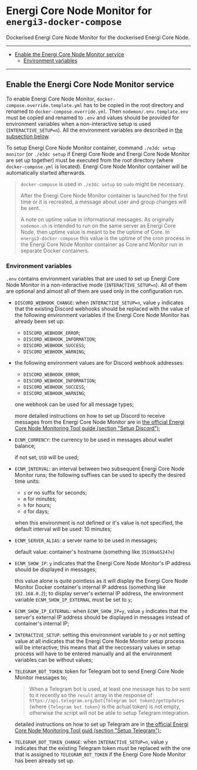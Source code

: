 # Energi Core Node Monitor for `energi3-docker-compose`

Dockerised Energi Core Node Monitor for the dockerised Energi Core Node.

---

- [Enable the Energi Core Node Monitor service](#enable-the-energi-core-node-monitor-service)
  - [Environment variables](#environment-variables)

---

## Enable the Energi Core Node Monitor service

To enable Energi Core Node Monitor, `docker-compose.override.template.yml` has
to be copied in the root directory and renamed to `docker-compose.override.yml`.
Then `nodemon/.env.template.env` must be copied and renamed to `.env` and values
should be provided for environment variables when a non-interactive setup is
used (`INTERACTIVE_SETUP=n`). All the environment variables are described in
[the subsection below](#environment-variables).

To setup Energi Core Node Monitor container, command `./e3dc setup monitor` (or
`./e3dc setup` if Energi Core Node and Energi Core Node Monitor are set up
together) must be executed from the root directory (where `docker-compose.yml`
is located). Energi Core Node Monitor container will be automatically started
afterwards.

> `docker-compose` is used in `./e3dc setup` so `sudo` might be necessary.
>
> After the Energi Core Node Monitor container is launched for the first time or
> it is recreated, a message about user and group changes will be sent.
>
> A note on uptime value in informational messages. As originally `nodemon.sh`
> is intended to run on the same server as Energi Core Node, then uptime value
> is meant to be the uptime of Core. In `energi3-docker-compose` this value is
> the uptime of the cron process in the Energi Core Node Monitor container as
> Core and Monitor run in separate Docker containers.

### Environment variables

`.env` contains environment variables that are used to set up Energi Core Node
Monitor in a non-interactive mode (`INTERACTIVE_SETUP=n`). All of them are
optional and almost all of them are used only in the configuration run.

- `DISCORD_WEBHOOK_CHANGE`: when `INTERACTIVE_SETUP=n`, value `y`  indicates
  that the existing Discord webhooks should be replaced with the value of the
  following environment variables if the Energi Core Node Monitor has already
  been set up:

  - `DISCORD_WEBHOOK_ERROR`;
  - `DISCORD_WEBHOOK_INFORMATION`;
  - `DISCORD_WEBHOOK_SUCCESS`;
  - `DISCORD_WEBHOOK_WARNING`;

- the following environment values are for Discord webhook addresses:

  - `DISCORD_WEBHOOK_ERROR`;
  - `DISCORD_WEBHOOK_INFORMATION`;
  - `DISCORD_WEBHOOK_SUCCESS`;
  - `DISCORD_WEBHOOK_WARNING`;

  one webhook can be used for all message types;

  more detailed instructions on how to set up Discord to receive messages from
  the Energi Core Node Monitor are in
  [the official Energi Core Node Monitoring Tool guide (section "Setup Discord")](https://docs.energi.software/en/advanced/nodemon#discord);
- `ECNM_CURRENCY`: the currency to be used in messages about wallet balance;

  if not set, `USD` will be used;
- `ECNM_INTERVAL`: an interval between two subsequent Energi Core Node Monitor
  runs; the following suffixes can be used to specify the desired time units:

  - `s` or no suffix for seconds;
  - `m` for minutes;
  - `h` for hours;
  - `d` for days;

  when this environment is not defined or it's value is not specified, the
  default interval will be used: 10 minutes;
- `ECNM_SERVER_ALIAS`: a server name to be used in messages;

  default value: container's hostname (something like `35199a65247e`)
- `ECNM_SHOW_IP`: `y` indicates that the Energi Core Node Monitor's IP address
  should be displayed in messages;

  this value alone is quite pointless as it will display the Energi Core Node
  Monitor Docker container's internal IP address (something like `192.168.0.2`);
  to display server's external IP address, the environment variable
  `ECNM_SHOW_IP_EXTERNAL` must be set to `y`;
- `ECNM_SHOW_IP_EXTERNAL`: when `ECNM_SHOW_IP=y`, value `y` indicates that the
  server's external IP address should be displayed in messages instead of
  container's internal IP;
- `INTERACTIVE_SETUP`: setting this environment variable to `y` or not setting
  value at all indicates that the Energi Core Node Monitor setup process will be
  interactive; this means that all the neccessary values in setup process will
  have to be entered manually and all the environment variables can be without
  values;
- `TELEGRAM_BOT_TOKEN`: token for Telegram bot to send Energi Core Node Monitor
  messages to;

  > When a Telegram bot is used, at least one message has to be sent to it
  > recently so the `result` array in the response of
  > `https://api.telegram.org/bot{Telegram bot token}/getUpdates` (where
  > `{Telegram bot token}` is the actual token) is not empty, otherwise the
  > script will not be able to setup Telegram integration.

  detailed instructions on how to set up Telegram are in
  [the official Energi Core Node Monitoring Tool guid (section "Setup Telegram")](https://docs.energi.software/en/advanced/nodemon#telegram);
- `TELEGRAM_BOT_TOKEN_CHANGE`: when `INTERACTIVE_SETUP=n`, value `y` indicates
  that the existing Telegram token must be replaced with the one that is
  assigned to `TELEGRAM_BOT_TOKEN` if the Energi Core Node Monitor has been
  already set up.
